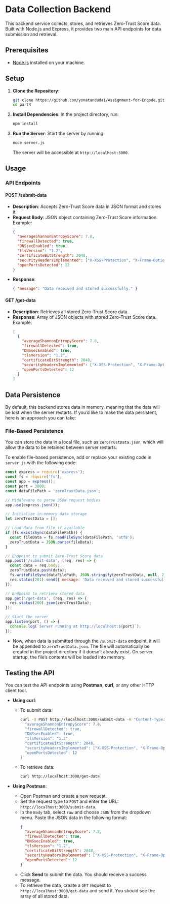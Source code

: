 # Data Collection Backend

This backend service collects, stores, and retrieves Zero-Trust Score data. Built with Node.js and Express, it provides two main API endpoints for data submission and retrieval.

## Prerequisites
- [Node.js](https://nodejs.org/) installed on your machine.

## Setup

1. **Clone the Repository**:
   ```bash
   git clone https://github.com/yonatandudai/Assignment-for-Enqode.git
   cd part4
   ```

2. **Install Dependencies**:
   In the project directory, run:
   ```bash
   npm install
   ```

3. **Run the Server**:
   Start the server by running:
   ```bash
   node server.js
   ```
   The server will be accessible at `http://localhost:3000`.

## Usage

### API Endpoints

#### POST /submit-data
- **Description**: Accepts Zero-Trust Score data in JSON format and stores it.
- **Request Body**: JSON object containing Zero-Trust Score information. Example:
  ```json
  {
    "averageShannonEntropyScore": 7.8,
    "firewallDetected": true,
    "DNSsecEnabled": true,
    "tlsVersion": "1.2",
    "certificateBitStrength": 2048,
    "securityHeadersImplemented": ["X-XSS-Protection", "X-Frame-Options"],
    "openPortsDetected": 12
  }
  ```
- **Response**:
  ```json
  { "message": "Data received and stored successfully." }
  ```

#### GET /get-data
- **Description**: Retrieves all stored Zero-Trust Score data.
- **Response**: Array of JSON objects with stored Zero-Trust Score data. Example:
  ```json
  [
    {
      "averageShannonEntropyScore": 7.8,
      "firewallDetected": true,
      "DNSsecEnabled": true,
      "tlsVersion": "1.2",
      "certificateBitStrength": 2048,
      "securityHeadersImplemented": ["X-XSS-Protection", "X-Frame-Options"],
      "openPortsDetected": 12
    }
  ]
  ```

## Data Persistence
By default, this backend stores data in memory, meaning that the data will be lost when the server restarts. If you’d like to make the data persistent, here is an approach you can take:

### File-Based Persistence
You can store the data in a local file, such as `zeroTrustData.json`, which will allow the data to be retained between server restarts.

To enable file-based persistence, add or replace your existing code in `server.js` with the following code:

```javascript
const express = require('express');
const fs = require('fs');
const app = express();
const port = 3000;
const dataFilePath = 'zeroTrustData.json';

// Middleware to parse JSON request bodies
app.use(express.json());

// Initialize in-memory data storage
let zeroTrustData = [];

// Load data from file if available
if (fs.existsSync(dataFilePath)) {
  const fileData = fs.readFileSync(dataFilePath, 'utf8');
  zeroTrustData = JSON.parse(fileData);
}

// Endpoint to submit Zero-Trust Score data
app.post('/submit-data', (req, res) => {
  const data = req.body;
  zeroTrustData.push(data);
  fs.writeFileSync(dataFilePath, JSON.stringify(zeroTrustData, null, 2));
  res.status(201).send({ message: 'Data received and stored successfully.' });
});

// Endpoint to retrieve stored data
app.get('/get-data', (req, res) => {
  res.status(200).json(zeroTrustData);
});

// Start the server
app.listen(port, () => {
  console.log(`Server running at http://localhost:${port}`);
});
```

- Now, when data is submitted through the `/submit-data` endpoint, it will be appended to `zeroTrustData.json`. The file will automatically be created in the project directory if it doesn’t already exist. On server startup, the file’s contents will be loaded into memory.

## Testing the API
You can test the API endpoints using **Postman**, **curl**, or any other HTTP client tool.

- **Using curl**:
  - To submit data:
    ```bash
    curl -X POST http://localhost:3000/submit-data -H "Content-Type: application/json" -d '{
      "averageShannonEntropyScore": 7.8,
      "firewallDetected": true,
      "DNSsecEnabled": true,
      "tlsVersion": "1.2",
      "certificateBitStrength": 2048,
      "securityHeadersImplemented": ["X-XSS-Protection", "X-Frame-Options"],
      "openPortsDetected": 12
    }'
    ```
  - To retrieve data:
    ```bash
    curl http://localhost:3000/get-data
    ```


- **Using Postman**:
  - Open Postman and create a new request.
  - Set the request type to `POST` and enter the URL: `http://localhost:3000/submit-data`.
  - In the `Body` tab, select `raw` and choose `JSON` from the dropdown menu. Paste the JSON data in the following format:
    ```json
    {
      "averageShannonEntropyScore": 7.8,
      "firewallDetected": true,
      "DNSsecEnabled": true,
      "tlsVersion": "1.2",
      "certificateBitStrength": 2048,
      "securityHeadersImplemented": ["X-XSS-Protection", "X-Frame-Options"],
      "openPortsDetected": 12
    }
    ```
  - Click **Send** to submit the data. You should receive a success message.
  - To retrieve the data, create a `GET` request to `http://localhost:3000/get-data` and send it. You should see the array of all stored data.
